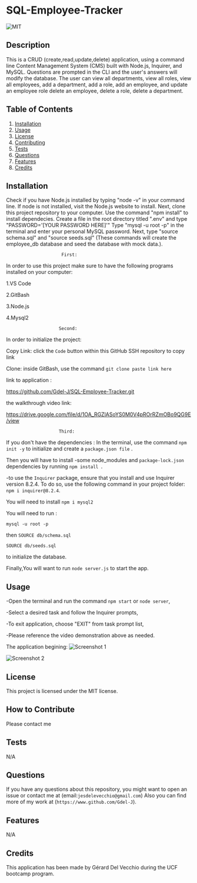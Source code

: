 # SQL-Employee-Tracker

![MIT](https://img.shields.io/badge/license-MIT-green)


## Description

This is a CRUD (create,read,update,delete) application, using a command line Content Management System (CMS) built with Node.js, Inquirer, and MySQL. Questions are prompted in the CLI and the user's answers will modify the database.
The user can view all departments, view all roles, view all employees, add a department, add a role, add an employee, and update an employee role delete an employee, delete a role, delete a department.


## Table of Contents 


 
  1. [Installation](#installation)
  2. [Usage](#usage)
  3. [License](#license)
  4. [Contributing](#contributing)
  5. [Tests](#tests)
  6. [Questions](#questions)
  7. [Features](#features)
  8. [Credits](#credits)

## Installation

Check if you have Node.js installed by typing "node -v" in your command line. If node is not installed, visit the Node.js website to install.
Next, clone this project repository to your computer.
Use the command "npm install" to install dependecies.
Create a file in the root directory titled ".env" and type "PASSWORD='[YOUR PASSWORD HERE]'"
Type "mysql -u root -p" in the terminal and enter your personal MySQL password. Next, type "source schema.sql" and "source seeds.sql" (These commands will create the employee_db database and seed the database with mock data.).




                         First:

In order to use this project make sure to have the following programs installed on your computer:

1.VS Code

2.GitBash

3.Node.js

4.Mysql2




                        Second:

In order to initialize the project:


Copy Link: click the `Code` button within this GitHub SSH repository to copy link

Clone: inside GitBash, use the command `git clone paste link here`



link to application : 

https://github.com/Gdel-J/SQL-Employee-Tracker.git


the walkthrough video link:

https://drive.google.com/file/d/1OA_RGZlASoYS0M0V4pROrRZmOBo9QG9E/view




                        Third: 

If you don't have the dependencies :
In the terminal, use the command `npm init -y` to initialize and create a `package.json file` .

Then you will have to install 
-some node_modules and `package-lock.json` dependencies by running `npm install `.

-to use the `Inquirer` package, ensure that you install and use Inquirer version 8.2.4. To do so, use the following command in your project folder: `npm i inquirer@8.2.4`.

You will need to install `npm i mysql2` 

 


You will need to run :

`mysql -u root -p`

then
`SOURCE db/schema.sql`

`SOURCE db/seeds.sql`

 to initialize the database.

Finally,You will want to run `node server.js` to start the app.



## Usage


-Open the terminal  and run the command `npm start` or `node server`,

-Select a desired task and follow the Inquirer prompts,

-To exit application, choose "EXIT" from task prompt list,

-Please reference the video demonstration above as needed.


The application begining:
![Screenshot 1]()


![Screenshot 2]()





## License

This project is licensed under the MIT license.

## How to Contribute

Please contact me

## Tests

N/A

## Questions

If you have any questions about this repository, you might want to open an issue or contact me  at (email:`jesdelevecchio@gmail.com`)
Also you can find more of my work at (`https://www.github.com/Gdel-J`).

## Features

N/A


## Credits

This application has been made by Gérard Del Vecchio during the UCF bootcamp program.